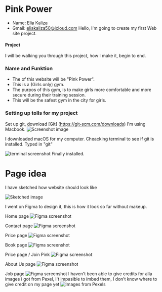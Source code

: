 # Pink Power
- Name: Elia Kaliza
- Gmail: eliakaliza50@icloud.com
Hello, I'm going to create my first Web site project.
#### Project 
I will be walking you through this project, how I make it, begin to end.

### Name and Funktion
- The of this website will be "Pink Power". 
- This is a (Girls only) gym.
- The purpos of this gym, is to make girls more comfortable and more secure during their training session.
- This will be the safest gym in the city for girls.

### Setting up tolls for my project 

Set up git, download 
[Git] (https://git-scm.com/downloads)
 I'm using Macbook. ![Screenshot image](/walkthruimg/b.png)

I downloaded macOS for my computer.
Cheacking terminal to see if git is installed. Typed in "git"

![terminal screenshot](/walkthruimg/Git.png)
Finally installed. 


# Page idea
I have sketched how website should look like

![Sketched image](/walkthruimg/page%20sketching%20idea.png)

I went on Figma to design it, this is how it look so far without makeup. 

Home page
![Figma screenshot](/walkthruimg/Front%20page.png)

Contact page 
![Figma screenshot](/walkthruimg/Contact%20page.png)

Price page
![Figma screenshot](/walkthruimg/Price%20page.png)


Book page 
![Figma screenshot](/walkthruimg/Book%20page.png)

Price page / Join Pink
![Figma screenshot](/walkthruimg/Price%20page.png)

About Us page 
![Figma screenshot](/walkthruimg/Abou%20page.png)

Job page 
![Figma screenshot](/walkthruimg/Job%20page%20.png)
I haven't been able to give credits for alla images i got from Pexel, i't impasible to imbed them, I don't know where to give credit on my page yet 
![Images from Pexels](/walkthruimg/)